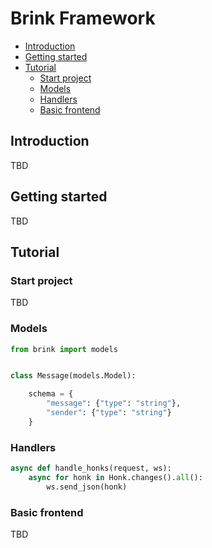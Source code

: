 # Brink Framework

- [Introduction](#introduction)
- [Getting started](#getting-started)
- [Tutorial](#tutorial)
    - [Start project](#start-project)
    - [Models](#models)
    - [Handlers](#handlers)
    - [Basic frontend](#basic-frontend)

## Introduction
TBD

## Getting started
TBD

## Tutorial
### Start project
TBD

### Models

```python
from brink import models


class Message(models.Model):

    schema = {
        "message": {"type": "string"},
        "sender": {"type": "string"}
    }
```

### Handlers

```python
async def handle_honks(request, ws):
    async for honk in Honk.changes().all():
        ws.send_json(honk)
```

### Basic frontend
TBD
